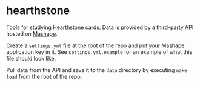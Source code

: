 # hearthstone

Tools for studying Hearthstone cards. Data is provided by a [third-party API](http://hearthstoneapi.com/) hosted on [Mashape](https://market.mashape.com/omgvamp/hearthstone).

Create a `settings.yml` file at the root of the repo and put your Mashape application key in it. See `settings.yml.example` for an example of what this file should look like.

Pull data from the API and save it to the `data` directory by executing `make load` from the root of the repo.
